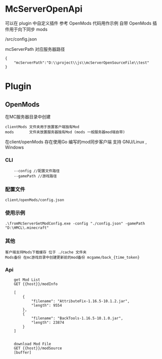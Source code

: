 # McServerOpenApi

可以在 plugin 中自定义插件 参考 OpenMods 代码用作示例
自带 OpenMods 插件用于向下同步 mods

/src/config.json

mcServerPath 对应服务器路径
``` 
{
    "mcServerPath":"D:\\project\\js\\mcServerOpenSourceFile\\test"
}
```



# Plugin

## OpenMods

在MC服务器目录中创建 

    clientMods 文件夹用于放置客户端独有Mod
    mods       文件夹放置服务器独有Mod (mods 一般服务器mod端自带)

在client/openMods 存在使用Go 编写的mod同步客户端 支持 GNU/Linux , Windows


### CLI
```
    --config //配置文件路径
    --gamePath //游戏路径
```

### 配置文件
```
client/openMods/config.json
```

### 使用示例
```
.\fromMcServerGetModConfig.exe -config "./config.json" -gamePath "D:\HMCL\.minecraft"
```

### 其他
    客户端支持Mods下载缓存 位于 ./cache 文件夹
    Mods备份 在mc游戏目录中创建更新前的mod备份 mcgame/back_{time_token}

### Api
```
    get Mod List
    GET {{host}}/modInfo 

    [
        {
            "filename": "AttributeFix-1.16.5-10.1.2.jar",
            "length": 9554
        },
        {
            "filename": "BackTools-1.16.5-10.1.0.jar",
            "length": 23874
        }
    ]


    download Mod File
    GET {{host}}/modSource
    [buffer]
```